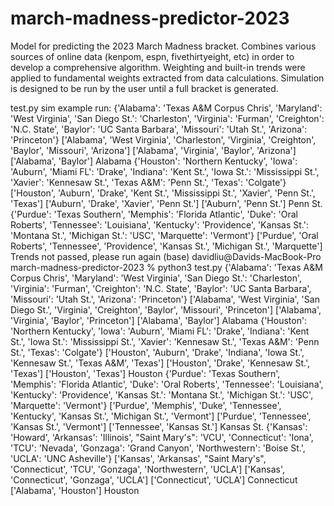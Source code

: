 # march-madness-predictor-2023

Model for predicting the 2023 March Madness bracket.  Combines various sources of online data (kenpom, espn, fivethirtyeight, etc) in order to develop a comprehensive algorithm.  Weighting and built-in trends were applied to fundamental weights extracted from data calculations. Simulation is designed to be run by the user until a full bracket is generated.

test.py sim example run:
{'Alabama': 'Texas A&M Corpus Chris', 'Maryland': 'West Virginia', 'San Diego St.': 'Charleston', 'Virginia': 'Furman', 'Creighton': 'N.C. State', 'Baylor': 'UC Santa Barbara', 'Missouri': 'Utah St.', 'Arizona': 'Princeton'}
['Alabama', 'West Virginia', 'Charleston', 'Virginia', 'Creighton', 'Baylor', 'Missouri', 'Arizona']
['Alabama', 'Virginia', 'Baylor', 'Arizona']
['Alabama', 'Baylor']
Alabama
{'Houston': 'Northern Kentucky', 'Iowa': 'Auburn', 'Miami FL': 'Drake', 'Indiana': 'Kent St.', 'Iowa St.': 'Mississippi St.', 'Xavier': 'Kennesaw St.', 'Texas A&M': 'Penn St.', 'Texas': 'Colgate'}
['Houston', 'Auburn', 'Drake', 'Kent St.', 'Mississippi St.', 'Xavier', 'Penn St.', 'Texas']
['Auburn', 'Drake', 'Xavier', 'Penn St.']
['Auburn', 'Penn St.']
Penn St.
{'Purdue': 'Texas Southern', 'Memphis': 'Florida Atlantic', 'Duke': 'Oral Roberts', 'Tennessee': 'Louisiana', 'Kentucky': 'Providence', 'Kansas St.': 'Montana St.', 'Michigan St.': 'USC', 'Marquette': 'Vermont'}
['Purdue', 'Oral Roberts', 'Tennessee', 'Providence', 'Kansas St.', 'Michigan St.', 'Marquette']
Trends not passed, please run again
(base) davidliu@Davids-MacBook-Pro march-madness-predictor-2023 % python3 test.py
{'Alabama': 'Texas A&M Corpus Chris', 'Maryland': 'West Virginia', 'San Diego St.': 'Charleston', 'Virginia': 'Furman', 'Creighton': 'N.C. State', 'Baylor': 'UC Santa Barbara', 'Missouri': 'Utah St.', 'Arizona': 'Princeton'}
['Alabama', 'West Virginia', 'San Diego St.', 'Virginia', 'Creighton', 'Baylor', 'Missouri', 'Princeton']
['Alabama', 'Virginia', 'Baylor', 'Princeton']
['Alabama', 'Baylor']
Alabama
{'Houston': 'Northern Kentucky', 'Iowa': 'Auburn', 'Miami FL': 'Drake', 'Indiana': 'Kent St.', 'Iowa St.': 'Mississippi St.', 'Xavier': 'Kennesaw St.', 'Texas A&M': 'Penn St.', 'Texas': 'Colgate'}
['Houston', 'Auburn', 'Drake', 'Indiana', 'Iowa St.', 'Kennesaw St.', 'Texas A&M', 'Texas']
['Houston', 'Drake', 'Kennesaw St.', 'Texas']
['Houston', 'Texas']
Houston
{'Purdue': 'Texas Southern', 'Memphis': 'Florida Atlantic', 'Duke': 'Oral Roberts', 'Tennessee': 'Louisiana', 'Kentucky': 'Providence', 'Kansas St.': 'Montana St.', 'Michigan St.': 'USC', 'Marquette': 'Vermont'}
['Purdue', 'Memphis', 'Duke', 'Tennessee', 'Kentucky', 'Kansas St.', 'Michigan St.', 'Vermont']
['Purdue', 'Tennessee', 'Kansas St.', 'Vermont']
['Tennessee', 'Kansas St.']
Kansas St.
{'Kansas': 'Howard', 'Arkansas': 'Illinois', "Saint Mary's": 'VCU', 'Connecticut': 'Iona', 'TCU': 'Nevada', 'Gonzaga': 'Grand Canyon', 'Northwestern': 'Boise St.', 'UCLA': 'UNC Asheville'}
['Kansas', 'Arkansas', "Saint Mary's", 'Connecticut', 'TCU', 'Gonzaga', 'Northwestern', 'UCLA']
['Kansas', 'Connecticut', 'Gonzaga', 'UCLA']
['Connecticut', 'UCLA']
Connecticut
['Alabama', 'Houston']
Houston